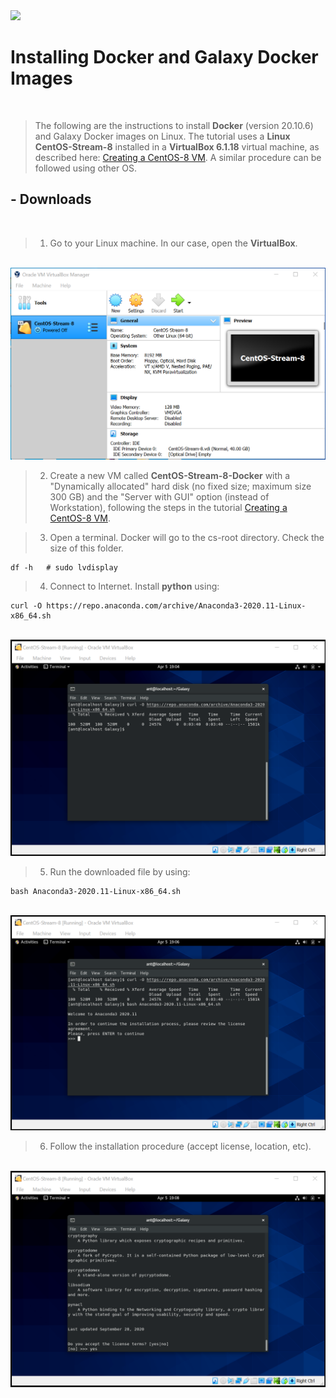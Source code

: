 <img src="../../mora-lab.github.io/picture/MORALAB_Banner.png">

# Installing Docker and Galaxy Docker Images
<br>

> The following are the instructions to install **Docker** (version 20.10.6) and Galaxy Docker images on Linux. The tutorial uses a **Linux CentOS-Stream-8** installed in a **VirtualBox 6.1.18** virtual machine, as described here: [Creating a CentOS-8 VM](https://github.com/mora-lab/installing/blob/main/virtualbox/tutorial_v1.0.md). A similar procedure can be followed using other OS.

## - Downloads
<br>

> 1. Go to your Linux machine. In our case, open the **VirtualBox**.
<br>
<img src="images/Anaconda01.PNG" width="600">
<br>

> 2. Create a new VM called **CentOS-Stream-8-Docker** with a "Dynamically allocated" hard disk (no fixed size; maximum size 300 GB) and the "Server with GUI" option (instead of Workstation), following the steps in the tutorial [Creating a CentOS-8 VM](https://github.com/mora-lab/installing/blob/main/virtualbox/tutorial_v1.0.md).

> 3. Open a terminal. Docker will go to the cs-root directory. Check the size of this folder.
```
df -h	# sudo lvdisplay
```

> 4. Connect to Internet. Install **python** using:
```
curl -O https://repo.anaconda.com/archive/Anaconda3-2020.11-Linux-x86_64.sh
```
<br>
<img src="images/Anaconda04.PNG" width="600">
<br>

> 5. Run the downloaded file by using:
```
bash Anaconda3-2020.11-Linux-x86_64.sh
```
<br>
<img src="images/Anaconda05.PNG" width="600">
<br>

> 6. Follow the installation procedure (accept license, location, etc).
<br>
<img src="images/Anaconda06.PNG" width="600">
<br>

